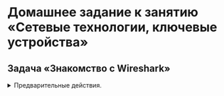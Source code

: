 # Домашнее задание к занятию «Сетевые технологии, ключевые устройства»

## Задача «Знакомство с Wireshark»

<details>
<summary>Предварительные действия.</summary>
Используйте виртуальную машину с Kali Linux и указанные в предыдущем разделе файлы. Если машина с Kali Linux у вас не запускается, вам придётся самостоятельно установить [Wireshark с официального сайта](https://www.wireshark.org/download.html) и использовать соответствующие исполняемые файлы из каталога [assets](assets).

#### Выполнение

1\. Откройте виртуальную машину, в поисковой строке введите `wireshark`:

![](https://github.com/netology-code/ibnet-homeworks/tree/master/02_intro/pic/01.png)

2\. Вас попросят ввести пароль вашего пользователя для подтверждения (`kali`, если вы скачивали OVA с официального сайта):

![](https://github.com/netology-code/ibnet-homeworks/tree/master/02_intro/pic/02.png)

3\. В запустившемся окне вам необходимо выбрать интерфейс `Loopback: lo`

![](https://github.com/netology-code/ibnet-homeworks/tree/master/02_intro/pic/03.png)

4\. Сохраните файлы в каком-либо каталоге (например, в `Downloads`):
1. [server-x64.bin](https://github.com/netology-code/ibnet-homeworks/tree/master/02_intro/assets/server-x64.bin)
1. [text-x64.bin](https://github.com/netology-code/ibnet-homeworks/tree/master/02_intro/assets/text-x64.bin)
1. [task-x64.bin](https://github.com/netology-code/ibnet-homeworks/tree/master/02_intro/assets/task-x64.bin)

4\. Откройте терминал в данном каталоге (см. [руководство по терминалу](../terminal), открывается аналогично Ubuntu):

5\. Выполните в первой вкладке следующую команду (выставление прав на запуск приложений): `chmod +x *.bin`

6\. Запустите в первой вкладке сервер командой: `./server-x64.bin`

7\. Запустите во второй вкладке тестовый клиент для отправки сообщения: `./text-x64.bin "Hello, World"` (сервер должен продолжать работать)

8\. В окне Wireshark вы должны увидеть следующее:

![](https://github.com/netology-code/ibnet-homeworks/tree/master/02_intro/pic/08.png)

9\. Щёлкните правой кнопкой мыши на первой строке и выберите опции как на скриншоте:

![](https://github.com/netology-code/ibnet-homeworks/tree/master/02_intro/pic/09.png)

10\. Вы увидите взаимодействие между клиентом и сервером в текстовом виде в кодировке ASCII:

![](https://github.com/netology-code/ibnet-homeworks/tree/master/02_intro/pic/10.png)

11\. Запустите целевой клиент во второй вкладке: `./task-x64.bin`

Попробуйте проанализировать сетевое взаимодействие целевого клиента с сервером. В качестве сообщения клиент должен передать хэш SHA-256. Воспользуйтесь в этот раз не hashcat, а предвычисленными таблицами для хэшей, например [crackstation.net](https://crackstation.net) для подбора захэшированного сообщения. Если  не получится через [crackstation.net](https://crackstation.net), то поробуйте через [hashes.com](https://hashes.com/)

</details>